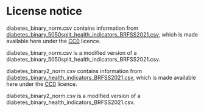 # License notice

diabetes_binary_norm.csv contains information from [diabetes_binary_5050split_health_indicators_BRFSS2021.csv](https://www.kaggle.com/datasets/julnazz/diabetes-health-indicators-dataset?select=diabetes_012_health_indicators_BRFSS2021.csv), which is made available here under the [CC0](https://creativecommons.org/publicdomain/zero/1.0/) licence.

diabetes_binary_norm.csv is a modified version of a diabetes_binary_5050split_health_indicators_BRFSS2021.csv.

diabetes_binary2_norm.csv contains information from [diabetes_binary_health_indicators_BRFSS2021.csv](https://www.kaggle.com/datasets/julnazz/diabetes-health-indicators-dataset?select=diabetes_012_health_indicators_BRFSS2021.csv), which is made available here under the [CC0](https://creativecommons.org/publicdomain/zero/1.0/) licence.

diabetes_binary2_norm.csv is a modified version of a diabetes_binary_health_indicators_BRFSS2021.csv.
